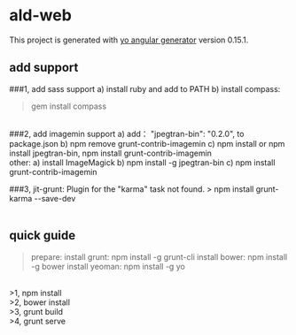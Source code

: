 # ald-web

This project is generated with [yo angular generator](https://github.com/yeoman/generator-angular)
version 0.15.1.

## add support
###1, add sass support 
  a) install ruby  and add to PATH
	b) install compass:  
   > gem install compass
<br/>
###2, add imagemin support
    a) add： "jpegtran-bin": "0.2.0", to package.json
	  b) npm remove grunt-contrib-imagemin
	  c) npm install or npm install jpegtran-bin, npm install grunt-contrib-imagemin
<br/>	
	other:
		a) install ImageMagick
		b) npm install -g jpegtran-bin
		c) npm install grunt-contrib-imagemin
	
###3, jit-grunt: Plugin for the "karma" task not found.
	> npm install grunt-karma --save-dev
<br/><br/>
	
## quick guide
> prepare:
> install grunt: 	npm install -g grunt-cli
> install bower:  npm install -g bower
> install yeoman: npm install -g yo
<br/>
>1, npm install<br/>
>2, bower install<br/>
>3, grunt build<br/>
>4, grunt serve<br/>
